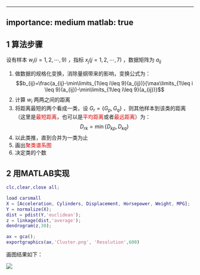 
---
importance: medium
matlab: true
---
## 1 算法步骤
设有样本 $w_i(i=1,2,\cdots,9)$ ，指标 $x_j(j=1,2,\cdots,7)$ ，数据矩阵为 $a_{ij}$
1. 做数据的规格化变换，消除量纲带来的影响，变换公式为：$$b_{ij}=\frac{a_{ij}-\min\limits_{1\leq i\leq 9}(a_{ij})}{\max\limits_{1\leq i \leq 9}(a_{ij})-\min\limits_{1\leq i\leq 9}(a_{ij})}$$ 
2. 计算 $w_i$ 两两之间的距离 
3. 将距离最短的两个看成一类，设 $G_r=\{G_p,G_q\}$ ，则其他样本到该类的距离（这里是<font color = dark red>最短距离</font>，也可以是<font color = dark red>平均距离</font>或者<font color = dark red>最远距离</font>）为：$$D_{rk}=\min \{D_{kp},D_{kq}\}$$ 
4. 以此类推，直到合并为一类为止
5. 画出<font color = dark red>聚类谱系图</font>
6. 决定类的个数

## 2 用MATLAB实现
```matlab
clc,clear,close all;

load carsmall
X = [Acceleration, Cylinders, Displacement, Horsepower, Weight, MPG];
Y = normalize(X);
dist = pdist(Y,'euclidean');
z = linkage(dist,'average');
dendrogram(z,30);

ax = gca();
exportgraphics(ax,'Cluster.png', 'Resolution',600)
```

画图结果如下：

![](https://obsdian-img-1319433252.cos.ap-shanghai.myqcloud.com/Cluster.png)